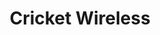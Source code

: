 ---
title: "Cricket Wireless"
url: /aurora/cricket-wireless-east-iliff-avenue/
shop: mobile phone
---